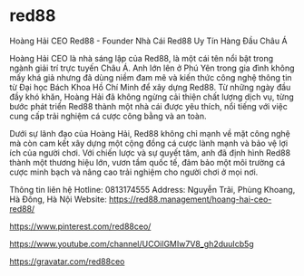 # red88

Hoàng Hải CEO Red88 - Founder Nhà Cái Red88 Uy Tín Hàng Đầu Châu Á

Hoàng Hải CEO là nhà sáng lập của Red88, là một cái tên nổi bật trong ngành giải trí trực tuyến Châu Á. Anh lớn lên ở Phú Yên trong gia đình không mấy khá giả nhưng đã dùng niềm đam mê và kiến thức công nghệ thông tin từ Đại học Bách Khoa Hồ Chí Minh để xây dựng Red88. Từ những ngày đầu đầy khó khăn, Hoàng Hải đã không ngừng cải thiện chất lượng dịch vụ, từng bước phát triển Red88 thành một nhà cái được yêu thích, nổi tiếng với việc cung cấp trải nghiệm cá cược công bằng và an toàn.

Dưới sự lãnh đạo của Hoàng Hải, Red88 không chỉ mạnh về mặt công nghệ mà còn cam kết xây dựng một cộng đồng cá cược lành mạnh và bảo vệ lợi ích của người chơi. Với chiến lược và sự quyết tâm, anh đã định hình Red88 thành một thương hiệu lớn, vươn tầm quốc tế, đảm bảo một môi trường cá cược minh bạch và nâng cao trải nghiệm cho người chơi ở mọi nơi.

Thông tin liên hệ
Hotline: 0813174555
Address: Nguyễn Trãi, Phùng Khoang, Hà Đông, Hà Nội
Website: https://red88.management/hoang-hai-ceo-red88/

https://www.pinterest.com/red88ceo/

https://www.youtube.com/channel/UCOilGMIw7V8_gh2duuIcb5g

https://gravatar.com/red88ceo
